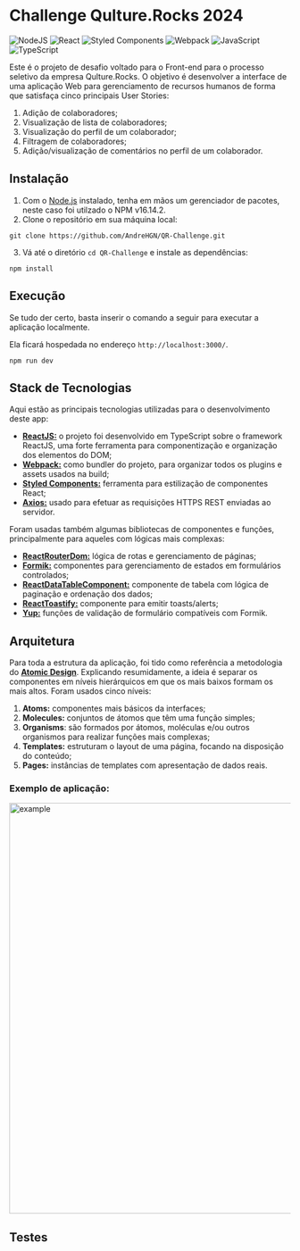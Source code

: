 # Challenge Qulture.Rocks 2024
![NodeJS](https://img.shields.io/badge/node.js-6DA55F?style=for-the-badge&logo=node.js&logoColor=white)
![React](https://img.shields.io/badge/react-%2320232a.svg?style=for-the-badge&logo=react&logoColor=%2361DAFB)
![Styled Components](https://img.shields.io/badge/styled--components-DB7093?style=for-the-badge&logo=styled-components&logoColor=white)
![Webpack](https://img.shields.io/badge/webpack-%238DD6F9.svg?style=for-the-badge&logo=webpack&logoColor=black)
![JavaScript](https://img.shields.io/badge/javascript-%23323330.svg?style=for-the-badge&logo=javascript&logoColor=%23F7DF1E)
![TypeScript](https://img.shields.io/badge/typescript-%23007ACC.svg?style=for-the-badge&logo=typescript&logoColor=white)

Este é o projeto de desafio voltado para o Front-end para o processo seletivo da empresa Qulture.Rocks. O objetivo é desenvolver a interface de uma aplicação Web para gerenciamento de recursos humanos de forma que satisfaça cinco principais User Stories:
1. Adição de colaboradores;
2. Visualização de lista de colaboradores;
3. Visualização do perfil de um colaborador;
4. Filtragem de colaboradores;
5. Adição/visualização de comentários no perfil de um colaborador.

## Instalação

1. Com o [Node.js](https://nodejs.org/en) instalado, tenha em mãos um gerenciador de pacotes, neste caso foi utilzado o NPM v16.14.2.
2. Clone o repositório em sua máquina local:
```
git clone https://github.com/AndreHGN/QR-Challenge.git
```
3. Vá até o diretório `cd QR-Challenge` e instale as dependências:
```
npm install
```

## Execução
Se tudo der certo, basta inserir o comando a seguir para executar a aplicação localmente.

Ela ficará hospedada no endereço `http://localhost:3000/`.

```
npm run dev
```

## Stack de Tecnologias

Aqui estão as principais tecnologias utilizadas para o desenvolvimento deste app:
- [**ReactJS:**](https://react.dev/) o projeto foi desenvolvido em TypeScript sobre o framework ReactJS, uma forte ferramenta para componentização e organização dos elementos do DOM;
- [**Webpack:**](https://webpack.js.org/) como bundler do projeto, para organizar todos os plugins e assets usados na build;
- [**Styled Components:**](https://styled-components.com/) ferramenta para estilização de componentes React;
- [**Axios:**](https://axios-http.com/) usado para efetuar as requisições HTTPS REST enviadas ao servidor.

Foram usadas também algumas bibliotecas de componentes e funções, principalmente para aqueles com lógicas mais complexas:
- [**ReactRouterDom:**](https://reactrouter.com/en/main) lógica de rotas e gerenciamento de páginas;
- [**Formik:**](https://formik.org/) componentes para gerenciamento de estados em formulários controlados;
- [**ReactDataTableComponent:**](https://github.com/jbetancur/react-data-table-component) componente de tabela com lógica de paginação e ordenação dos dados;
- [**ReactToastify:**](https://github.com/fkhadra/react-toastify) componente para emitir toasts/alerts;
- [**Yup:**](https://github.com/jquense/yup) funções de validação de formulário compatíveis com Formik.

## Arquitetura

Para toda a estrutura da aplicação, foi tido como referência a metodologia do [**Atomic Design**](https://atomicdesign.bradfrost.com/chapter-2/).
Explicando resumidamente, a ideia é separar os componentes em níveis hierárquicos em que os mais baixos formam os mais altos. Foram usados cinco níveis:
1. **Atoms:** componentes mais básicos da interfaces;
2. **Molecules:** conjuntos de átomos que têm uma função simples;
3. **Organisms**: são formados por átomos, moléculas e/ou outros organismos para realizar funções mais complexas;
4. **Templates:** estruturam o layout de uma página, focando na disposição do conteúdo;
5. **Pages:** instâncias de templates com apresentação de dados reais.

### Exemplo de aplicação:

<img width="736" alt="example" src="https://github.com/AndreHGN/QR-Challenge/assets/80173402/87d944b4-c75d-4575-83a5-4ee7c88113a7">

## Testes
